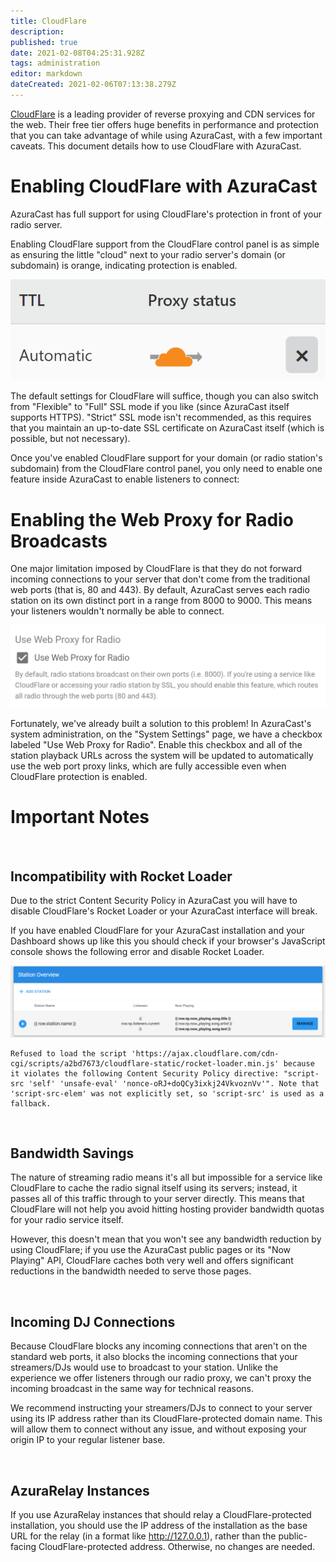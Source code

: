 ```yaml
---
title: CloudFlare
description: 
published: true
date: 2021-02-08T04:25:31.928Z
tags: administration
editor: markdown
dateCreated: 2021-02-06T07:13:38.279Z
---
```


[CloudFlare](https://cloudflare.com/) is a leading provider of reverse proxying and CDN services for the web. Their free tier offers huge benefits in performance and protection that you can take advantage of while using AzuraCast, with a few important caveats. This document details how to use CloudFlare with AzuraCast.

# Enabling CloudFlare with AzuraCast

AzuraCast has full support for using CloudFlare's protection in front of your radio server.

Enabling CloudFlare support from the CloudFlare control panel is as simple as ensuring the little "cloud" next to your radio server's domain (or subdomain) is orange, indicating protection is enabled.

![cloudflare_enable.png](/images/cloudflare_enable.png)

The default settings for CloudFlare will suffice, though you can also switch from "Flexible" to "Full" SSL mode if you like (since AzuraCast itself supports HTTPS). "Strict" SSL mode isn't recommended, as this requires that you maintain an up-to-date SSL certificate on AzuraCast itself (which is possible, but not necessary).

Once you've enabled CloudFlare support for your domain (or radio station's subdomain) from the CloudFlare control panel, you only need to enable one feature inside AzuraCast to enable listeners to connect:

# Enabling the Web Proxy for Radio Broadcasts
One major limitation imposed by CloudFlare is that they do not forward incoming connections to your server that don't come from the traditional web ports (that is, 80 and 443). By default, AzuraCast serves each radio station on its own distinct port in a range from 8000 to 9000. This means your listeners wouldn't normally be able to connect.

![cloudflare_proxy.png](/images/cloudflare_proxy.png)

Fortunately, we've already built a solution to this problem! In AzuraCast's system administration, on the "System Settings" page, we have a checkbox labeled "Use Web Proxy for Radio". Enable this checkbox and all of the station playback URLs across the system will be updated to automatically use the web port proxy links, which are fully accessible even when CloudFlare protection is enabled.

# Important Notes

<br>

## Incompatibility with Rocket Loader
Due to the strict Content Security Policy in AzuraCast you will have to disable CloudFlare's Rocket Loader or your AzuraCast interface will break.

If you have enabled CloudFlare for your AzuraCast installation and your Dashboard shows up like this you should check if your browser's JavaScript console shows the following error and disable Rocket Loader.

![cloudflare_rocket_loader_issue.png](/images/cloudflare_rocket_loader_issue.png)

```
Refused to load the script 'https://ajax.cloudflare.com/cdn-cgi/scripts/a2bd7673/cloudflare-static/rocket-loader.min.js' because it violates the following Content Security Policy directive: "script-src 'self' 'unsafe-eval' 'nonce-oRJ+doQCy3ixkj24VkvoznVv'". Note that 'script-src-elem' was not explicitly set, so 'script-src' is used as a fallback.
```

<br>

## Bandwidth Savings
The nature of streaming radio means it's all but impossible for a service like CloudFlare to cache the radio signal itself using its servers; instead, it passes all of this traffic through to your server directly. This means that CloudFlare will not help you avoid hitting hosting provider bandwidth quotas for your radio service itself.

However, this doesn't mean that you won't see any bandwidth reduction by using CloudFlare; if you use the AzuraCast public pages or its "Now Playing" API, CloudFlare caches both very well and offers significant reductions in the bandwidth needed to serve those pages.

<br>

## Incoming DJ Connections

Because CloudFlare blocks any incoming connections that aren't on the standard web ports, it also blocks the incoming connections that your streamers/DJs would use to broadcast to your station. Unlike the experience we offer listeners through our radio proxy, we can't proxy the incoming broadcast in the same way for technical reasons.

We recommend instructing your streamers/DJs to connect to your server using its IP address rather than its CloudFlare-protected domain name. This will allow them to connect without any issue, and without exposing your origin IP to your regular listener base.

<br>

## AzuraRelay Instances

If you use AzuraRelay instances that should relay a CloudFlare-protected installation, you should use the IP address of the installation as the base URL for the relay (in a format like http://127.0.0.1), rather than the public-facing CloudFlare-protected address. Otherwise, no changes are needed.